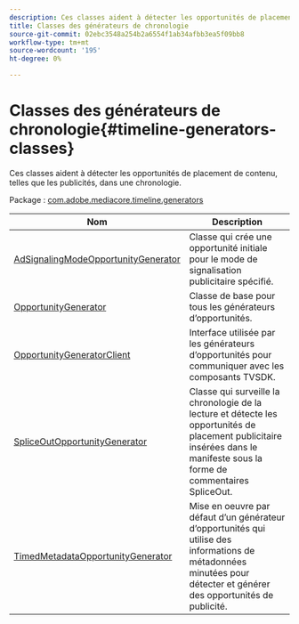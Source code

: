 ```yaml
---
description: Ces classes aident à détecter les opportunités de placement de contenu, telles que les publicités, dans une chronologie.
title: Classes des générateurs de chronologie
source-git-commit: 02ebc3548a254b2a6554f1ab34afbb3ea5f09bb8
workflow-type: tm+mt
source-wordcount: '195'
ht-degree: 0%

---
```


# Classes des générateurs de chronologie{#timeline-generators-classes}

Ces classes aident à détecter les opportunités de placement de contenu, telles que les publicités, dans une chronologie.

Package : [com.adobe.mediacore.timeline.generators](https://help.adobe.com/en_US/primetime/api/psdk/asdoc-dhls_1.4/com/adobe/mediacore/timeline/generators/package-detail.html)

| Nom | Description |
|---|---|
| [AdSignalingModeOpportunityGenerator](https://help.adobe.com/en_US/primetime/api/psdk/asdoc-dhls_1.4/com/adobe/mediacore/timeline/generators/AdSignalingModeOpportunityGenerator.html) | Classe qui crée une opportunité initiale pour le mode de signalisation publicitaire spécifié. |
| [OpportunityGenerator](https://help.adobe.com/en_US/primetime/api/psdk/asdoc-dhls_1.4/com/adobe/mediacore/timeline/generators/OpportunityGenerator.html) | Classe de base pour tous les générateurs d’opportunités. |
| [OpportunityGeneratorClient](https://help.adobe.com/en_US/primetime/api/psdk/asdoc-dhls_1.4/com/adobe/mediacore/timeline/generators/OpportunityGeneratorClient.html) | Interface utilisée par les générateurs d’opportunités pour communiquer avec les composants TVSDK. |
| [SpliceOutOpportunityGenerator](https://help.adobe.com/en_US/primetime/api/psdk/asdoc-dhls_1.4/com/adobe/mediacore/timeline/generators/SpliceOutOpportunityGenerator.html) | Classe qui surveille la chronologie de la lecture et détecte les opportunités de placement publicitaire insérées dans le manifeste sous la forme de commentaires SpliceOut. |
| [TimedMetadataOpportunityGenerator](https://help.adobe.com/en_US/primetime/api/psdk/asdoc-dhls_1.4/com/adobe/mediacore/timeline/generators/TimedMetadataOpportunityGenerator.html) | Mise en oeuvre par défaut d’un générateur d’opportunités qui utilise des informations de métadonnées minutées pour détecter et générer des opportunités de publicité. |
